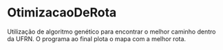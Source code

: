 # OtimizacaoDeRota
Utilização de algoritmo genético para encontrar o melhor caminho dentro da UFRN. O programa ao final plota o mapa com a melhor rota.
